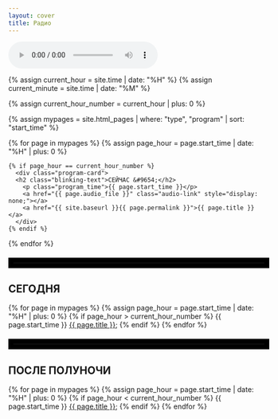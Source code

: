 ```yaml
---
layout: cover
title: Радио
---
```


<!-- Основной градиентный фон -->
<div class="gradient"></div>

<!-- Аудиоплеер, скрытый по умолчанию -->
<audio id="audioPlayer" controls></audio>

<!-- Секция для отображения карточек программ -->
<div id="programsContainer" class="programs-grid">
  <!-- Получаем текущий час -->
  {% assign current_hour = site.time | date: "%H" %}
  {% assign current_minute = site.time | date: "%M" %}

  <!-- Переводим current_hour в число -->
  {% assign current_hour_number = current_hour | plus: 0 %}

  <!-- Цикл по страницам с фильтрацией и сортировкой -->
  {% assign mypages = site.html_pages | where: "type", "program" | sort: "start_time" %}

  <!-- Карточка для текущего часа -->
  {% for page in mypages %}
    {% assign page_hour = page.start_time | date: "%H" | plus: 0 %}

    {% if page_hour == current_hour_number %}
      <div class="program-card">
      <h2 class="blinking-text">СЕЙЧАС &#9654;</h2>
        <p class="program_time">{{ page.start_time }}</p>
        <a href="{{ page.audio_file }}" class="audio-link" style="display: none;"></a>
        <a href="{{ site.baseurl }}{{ page.permalink }}">{{ page.title }}</a>
      </div>
    {% endif %}
  {% endfor %}

  <hr style="border: 10px solid black; width: 100%; margin: 20px auto;">

  <!-- Карточка для оставшихся программ на сегодня -->
  <div class="program-card">
    <h2>СЕГОДНЯ</h2>
    <p>
      {% for page in mypages %}
        {% assign page_hour = page.start_time | date: "%H" | plus: 0 %}
        {% if page_hour > current_hour_number %}
          <span class="program_time">{{ page.start_time }}</span>
          <a href="{{ site.baseurl }}{{ page.permalink }}">{{ page.title }}</a>;
        {% endif %}
      {% endfor %}
    </p>
  </div>

  <hr style="border: 10px solid black; width: 100%; margin: 20px auto;">

  <div class="program-card">
    <h2>ПОСЛЕ ПОЛУНОЧИ</h2>
    <p>
      {% for page in mypages %}
        {% assign page_hour = page.start_time | date: "%H" | plus: 0 %}
        {% if page_hour < current_hour_number %}
          <span class="program_time">{{ page.start_time }}</span>
          <a href="{{ site.baseurl }}{{ page.permalink }}">{{ page.title }}</a>;
        {% endif %}
      {% endfor %}
    </p>
  </div>


</div>

<script src="{{ site.baseurl }}/assets/js/audioPlayer.js"></script>
